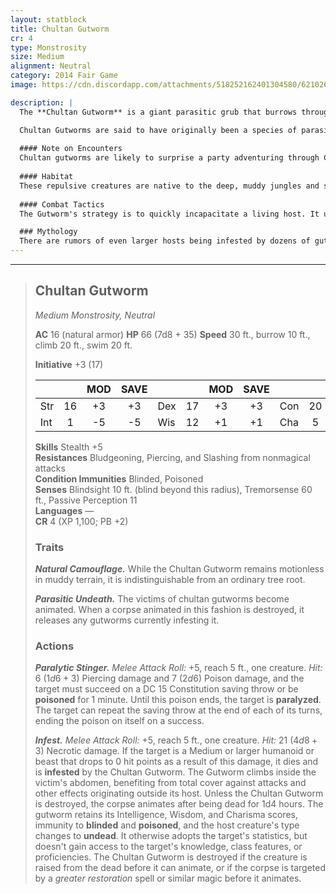 ```yaml
---
layout: statblock
title: Chultan Gutworm
cr: 4
type: Monstrosity
size: Medium
alignment: Neutral
category: 2014 Fair Game
image: https://cdn.discordapp.com/attachments/518252162401304580/621026734170570762/2606740903_1056d5bfef_z.jpg

description: |
  The **Chultan Gutworm** is a giant parasitic grub that burrows through the swampy earth of Chult. Its body is covered in tough, mud-like natural armor, and it possesses a venomous stinger used to paralyze victims before it can crawl inside them.

  Chultan Gutworms are said to have originally been a species of parasite that infested small invertebrates, inhabiting the husks of the host and piloting it back to the nest. In the presence of the Death Curse, a new subspecies emerged, preying upon humanoid hosts by virtue of being larger and more aggressive organisms. Its most terrifying ability is its **Parasitic Undeath**, transforming its dead host into a mindless undead puppet.
  
  #### Note on Encounters
  Chultan gutworms are likely to surprise a party adventuring through Chult's jungle, given its **Natural Camouflage** trait. Multiple gutworms ambushing a surprised adventuring party can be devastating between its **Paralytic Stinger** and **Infest** abilities. It is also possible that an encounter with undead in Chult could turn into an unexpected fight, with gutworms bursting out of the corpse!
  
  #### Habitat
  These repulsive creatures are native to the deep, muddy jungles and swamps of Chult, particularly where the foliage is dense and the ground is soft enough for burrowing. They often lie in wait, perfectly camouflaged as tree roots in the mud.
  
  #### Combat Tactics
  The Gutworm's strategy is to quickly incapacitate a living host. It uses **Paralytic Stinger** to inject venom and restrain a creature. Once a target is **paralyzed** (or otherwise helpless), the Gutworm focuses its **Infest** attack, delivering massive necrotic damage. If this damage kills a Medium or larger humanoid or beast, the Gutworm immediately climbs inside the corpse to animate it, effectively gaining a new, stronger body.

  ### Mythology
  There are rumors of even larger hosts being infested by dozens of gutworms, perhaps explaining the presence of great zombified beasts in the Chultan jungles. Similar tales mention survivors of the lost tribe of Eshowe, utilizing the gutworms in necromantic rituals with the aim of granting everlasting life, or as some would tell it, a state of intelligent undeath where host and parasite work as one in service of the Nightsinger.
---
```


___
> ## Chultan Gutworm
> *Medium Monstrosity, Neutral*
> 
> **AC** 16 (natural armor) **HP** 66 (7d8 + 35) **Speed** 30 ft., burrow 10 ft., climb 20 ft., swim 20 ft.
> 
> **Initiative** +3 (17)
>
> | | | MOD | SAVE | | | MOD | SAVE | | | MOD | SAVE |
> |:--|:-:|:----:|:----:|:--|:-:|:----:|:----:|:--|:-:|:----:|:----:|
> |Str| 16| +3 | +3 |Dex| 17| +3 | +3 |Con| 20| +5 | **+7** |
> |Int| 1| -5 | -5 |Wis| 12| +1 | +1 |Cha| 5| -3 | -3 |
>
> **Skills** Stealth +5  
> **Resistances** Bludgeoning, Piercing, and Slashing from nonmagical attacks  
> **Condition Immunities** Blinded, Poisoned  
> **Senses** Blindsight 10 ft. (blind beyond this radius), Tremorsense 60 ft., Passive Perception 11  
> **Languages** —  
> **CR** 4 (XP 1,100; PB +2)
>
> ### Traits
>
> ***Natural Camouflage.*** While the Chultan Gutworm remains motionless in muddy terrain, it is indistinguishable from an ordinary tree root.
>
> ***Parasitic Undeath.*** The victims of chultan gutworms become animated. When a corpse animated in this fashion is destroyed, it releases any gutworms currently infesting it.
>
> ### Actions
>
> ***Paralytic Stinger.*** *Melee Attack Roll:* +5, reach 5 ft., one creature. *Hit:* 6 ($1d6 + 3$) Piercing damage and 7 ($2d6$) Poison damage, and the target must succeed on a DC 15 Constitution saving throw or be **poisoned** for 1 minute. Until this poison ends, the target is **paralyzed**. The target can repeat the saving throw at the end of each of its turns, ending the poison on itself on a success.
>
> ***Infest.*** *Melee Attack Roll:* +5, reach 5 ft., one creature. *Hit:* 21 ($4d8 + 3$) Necrotic damage. If the target is a Medium or larger humanoid or beast that drops to 0 hit points as a result of this damage, it dies and is **infested** by the Chultan Gutworm. The Gutworm climbs inside the victim's abdomen, benefiting from total cover against attacks and other effects originating outside its host. Unless the Chultan Gutworm is destroyed, the corpse animates after being dead for 1d4 hours. The gutworm retains its Intelligence, Wisdom, and Charisma scores, immunity to **blinded** and **poisoned**, and the host creature's type changes to **undead**. It otherwise adopts the target's statistics, but doesn't gain access to the target's knowledge, class features, or proficiencies. The Chultan Gutworm is destroyed if the creature is raised from the dead before it can animate, or if the corpse is targeted by a *greater restoration* spell or similar magic before it animates.